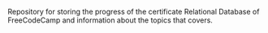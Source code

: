 Repository for storing the progress of the certificate Relational Database of FreeCodeCamp and information about the topics that covers.
